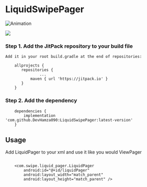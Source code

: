 # LiquidSwipePager

![Animation](https://raw.githubusercontent.com/Cuberto/liquid-swipe/master/Screenshots/animation.gif)

[![](https://jitpack.io/v/Delecom/LiquidSwipePager.svg)](https://jitpack.io/#Delecom/LiquidSwipePager)

### Step 1. Add the JitPack repository to your build file

`Add it in your root build.gradle at the end of repositories:`


```
    allprojects {
	   repositories {
			   ...
		   maven { url 'https://jitpack.io' }
	   }
    }
```

### Step 2. Add the dependency


```
    dependencies {
        implementation 'com.github.DevHamza090:LiquidSwipePager:latest-version'
    }
```


## Usage

Add LiquidPager to your xml and use it like you would ViewPager

```

    <com.swipe.liquid_pager.LiquidPager
        android:id="@+id/liquidPager"
        android:layout_width="match_parent"
        android:layout_height="match_parent" />
        
```
